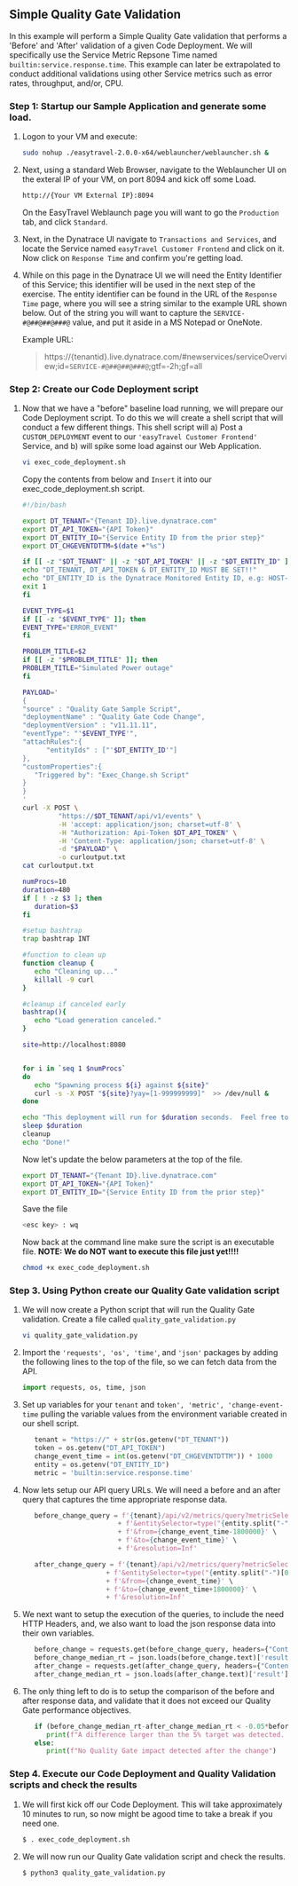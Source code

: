 ## Simple Quality Gate Validation

In this example will perform a Simple Quality Gate validation that performs a 'Before' and 'After' validation of a given Code Deployment.  We will specifically use the Service Metric Repsone Time named `builtin:service.response.time`.  This example can later be extrapolated to conduct additional validations using other Service metrics such as error rates, throughput, and/or, CPU.  

### Step 1: Startup our Sample Application and generate some load.

1. Logon to your VM and execute:

   ```bash
   sudo nohup ./easytravel-2.0.0-x64/weblauncher/weblauncher.sh &
   ```

2. Next, using a standard Web Browser, navigate to the Weblauncher UI on the exteral IP of your VM, on port 8094 and kick off some Load.  

    ```bash
   http://{Your VM External IP}:8094
    ```
   On the EasyTravel Weblaunch page you will want to go the `Production` tab, and click `Standard`. 

3. Next, in the Dynatrace UI navigate to `Transactions and Services`, and locate the Service named `easyTravel Customer Frontend` and click on it.  Now click on `Response Time` and confirm you're getting load.  

4. While on this page in the Dynatrace UI we will need the Entity Identifier of this Service; this identifier will be used in the next step of the exercise.  The entity identifier can be found in the URL of the `Response Time` page, where you will see a string similar to the example URL shown below.  Out of the string you will want to capture the `SERVICE-#@##@##@###@` value, and put it aside in a MS Notepad or OneNote. 

   Example URL:
   >https://{tenantid}.live.dynatrace.com/#newservices/serviceOverview;id=`SERVICE-#@##@##@###@`;gtf=-2h;gf=all

### Step 2: Create our Code Deployment script
   
   1. Now that we have a "before" baseline load running, we will prepare our Code Deployment script.  To do this we will create a shell script that will conduct a few different things.
      This shell script will a) Post a `CUSTOM_DEPLOYMENT` event to our `'easyTravel Customer Frontend'` Service, and b) will spike some load against our Web Application.  
      
      ```bash
      vi exec_code_deployment.sh
      ```
      Copy the contents from below and `Insert` it into our exec_code_deployment.sh script. 
      
      ```bash
      #!/bin/bash

      export DT_TENANT="{Tenant ID}.live.dynatrace.com"
      export DT_API_TOKEN="{API Token}"
      export DT_ENTITY_ID="{Service Entity ID from the prior step}"
      export DT_CHGEVENTDTTM=$(date +"%s")

      if [[ -z "$DT_TENANT" || -z "$DT_API_TOKEN" || -z "$DT_ENTITY_ID" ]]; then
      echo "DT_TENANT, DT_API_TOKEN & DT_ENTITY_ID MUST BE SET!!"
      echo "DT_ENTITY_ID is the Dynatrace Monitored Entity ID, e.g: HOST-ABCD123213123 that this script sends an error event to"
      exit 1
      fi

      EVENT_TYPE=$1
      if [[ -z "$EVENT_TYPE" ]]; then
      EVENT_TYPE="ERROR_EVENT"
      fi 

      PROBLEM_TITLE=$2
      if [[ -z "$PROBLEM_TITLE" ]]; then
      PROBLEM_TITLE="Simulated Power outage"
      fi 

      PAYLOAD='
      {
      "source" : "Quality Gate Sample Script",
      "deploymentName" : "Quality Gate Code Change",
      "deploymentVersion" : "v11.11.11",
      "eventType": "'$EVENT_TYPE'",
      "attachRules":{
            "entityIds" : ["'$DT_ENTITY_ID'"]
      },
      "customProperties":{
         "Triggered by": "Exec_Change.sh Script"
      }
      }
      '
      curl -X POST \
               "https://$DT_TENANT/api/v1/events" \
               -H 'accept: application/json; charset=utf-8' \
               -H "Authorization: Api-Token $DT_API_TOKEN" \
               -H 'Content-Type: application/json; charset=utf-8' \
               -d "$PAYLOAD" \
               -o curloutput.txt
      cat curloutput.txt

      numProcs=10
      duration=480
      if [ ! -z $3 ]; then
         duration=$3
      fi

      #setup bashtrap
      trap bashtrap INT

      #function to clean up
      function cleanup {
         echo "Cleaning up..."
         killall -9 curl
      }

      #cleanup if canceled early
      bashtrap(){
         echo "Load generation canceled."
      }

      site=http://localhost:8080


      for i in `seq 1 $numProcs`
      do
         echo "Spawning process ${i} against ${site}"
         curl -s -X POST "${site}?yay=[1-999999999]"  >> /dev/null &
      done

      echo "This deployment will run for $duration seconds.  Feel free to take a break!!!"
      sleep $duration
      cleanup
      echo "Done!"
      ```
      
      
      Now let's update the below parameters at the top of the file.
      
      ```bash
      export DT_TENANT="{Tenant ID}.live.dynatrace.com"
      export DT_API_TOKEN="{API Token}"
      export DT_ENTITY_ID="{Service Entity ID from the prior step}"
      ```
      Save the file 
      
      ```bash
      <esc key> : wq
      ```

      Now back at the command line make sure the script is an executable file.  <b>NOTE: We do NOT want to execute this file just yet!!!!</b>

      ```bash
      chmod +x exec_code_deployment.sh
      ```
      


### Step 3. Using Python create our Quality Gate validation script 

1. We will now create a Python script that will run the Quality Gate validation. Create a file called `quality_gate_validation.py`

   ```bash
   vi quality_gate_validation.py
   ```

2. Import the `'requests', 'os', 'time'`, and `'json'` packages by adding the following lines to the top of the file, so we can fetch data from the API.

   ```python
   import requests, os, time, json
   ```

3. Set up variables for your `tenant` and `token', 'metric', 'change-event-time` pulling the variable values from the environment variable created in our shell script.

   ```python
      tenant = "https://" + str(os.getenv("DT_TENANT"))
      token = os.getenv("DT_API_TOKEN")
      change_event_time = int(os.getenv("DT_CHGEVENTDTTM")) * 1000
      entity = os.getenv("DT_ENTITY_ID")
      metric = 'builtin:service.response.time'
   ```
4. Now lets setup our API query URLs.  We will need a before and an after query that captures the time appropriate response data.

   ```python
      before_change_query = f'{tenant}/api/v2/metrics/query?metricSelector={metric}:percentile(50)' \
                           + f'&entitySelector=type("{entity.split("-")[0]}"),entityId("{entity}")'\
                           + f'&from={change_event_time-1800000}' \
                           + f'&to={change_event_time}' \
                           + f'&resolution=Inf'

      after_change_query = f'{tenant}/api/v2/metrics/query?metricSelector={metric}:percentile(50)' \
                        + f'&entitySelector=type("{entity.split("-")[0]}"),entityId("{entity}")' \
                        + f'&from={change_event_time}' \
                        + f'&to={change_event_time+1800000}' \
                        + f'&resolution=Inf'                     
   ```


5. We next want to setup the execution of the queries, to include the need HTTP Headers, and, we also want to load the json response data into their own variables.

   ```python
      before_change = requests.get(before_change_query, headers={"Content-Type": "application/json","Authorization": f"Api-Token {token}"})
      before_change_median_rt = json.loads(before_change.text)['result'][0]['data'][0]['values'][0]
      after_change = requests.get(after_change_query, headers={"Content-Type": "application/json","Authorization": f"Api-Token {token}"})
      after_change_median_rt = json.loads(after_change.text)['result'][0]['data'][0]['values'][0]
   ```
5. The only thing left to do is to setup the comparison of the before and after response data, and validate that it does not exceed our Quality Gate performance objectives.  

   ```python
      if (before_change_median_rt-after_change_median_rt < -0.05*before_change_median_rt): 
         print(f"A difference larger than the 5% target was detected.  Consider investigation or change roll-back")
      else: 
         print(f"No Quality Gate impact detected after the change")
   ```

### Step 4. Execute our Code Deployment and Quality Validation scripts and check the results

1. We will first kick off our Code Deployment.  This will take approximately 10 minutes to run, so now might be agood time to take a break if you need one. 

   ```bash 
   $ . exec_code_deployment.sh 
   ```

2. We will now run our Quality Gate validation script and check the results.

    ```bash
   $ python3 quality_gate_validation.py
   ```
